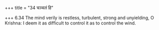 +++
title = "34 चञ्चलं हि"

+++
6.34 The mind verily is restless, turbulent, strong and unyielding, O
Krishna: I deem it as difficult to control it as to control the wind.
